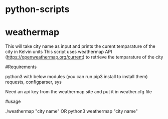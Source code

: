 # python-scripts

# weathermap
This will take city name as input and prints the curent temparature of the city in Kelvin units
This script uses weathermap API (https://openweathermap.org/current) to retrieve the temparature of the city 
  
  #Requirements
  
  python3 with below modules (you can run pip3 install <modulename> to install them)
  requests, configparser, sys
  
  Need an api key from the weathermap site and put it in weather.cfg file
  
  #usage
  
  ./weathermap "city name" OR python3 weathermap "city name"
